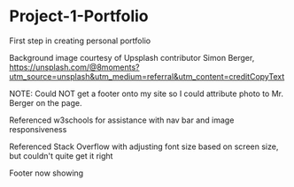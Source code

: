 # Project-1-Portfolio
First step in creating personal portfolio

Background image courtesy of Upsplash contributor Simon Berger, https://unsplash.com/@8moments?utm_source=unsplash&utm_medium=referral&utm_content=creditCopyText

NOTE: Could NOT get a footer onto my site so I could attribute photo to Mr. Berger on the page.

Referenced w3schools for assistance with nav bar and image responsiveness

Referenced Stack Overflow with adjusting font size based on screen size, but couldn't quite get it right

Footer now showing
